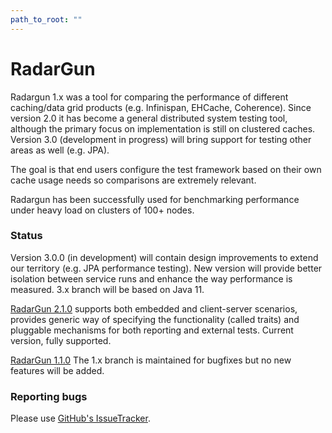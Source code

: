 ```yaml
---
path_to_root: ""
---
```


RadarGun
====================

Radargun 1.x was a tool for comparing the performance of different caching/data grid products (e.g. Infinispan, EHCache, Coherence). Since version 2.0 it has become a general distributed system testing tool, although the primary focus on implementation is still on clustered caches. Version 3.0 (development in progress) will bring support for testing other areas as well (e.g. JPA).

The goal is that end users configure the test framework based on their own cache usage needs so comparisons are extremely relevant.

Radargun has been successfully used for benchmarking performance under heavy load on clusters of 100+ nodes.

### Status

Version 3.0.0 (in development) will contain design improvements to extend our territory (e.g. JPA performance testing). New version will provide better isolation between service runs and enhance the way performance is measured. 3.x branch will be based on Java 11.

[RadarGun 2.1.0](https://github.com/radargun/radargun/releases/download/RadarGun-2.1.0.Final/RadarGun-2.1.0.Final.zip) supports both embedded and client-server scenarios, provides generic way of specifying the functionality (called traits) and pluggable mechanisms for both reporting and external tests. Current version, fully supported.

[RadarGun 1.1.0](https://github.com/radargun/radargun/releases/download/RadarGun-1.1.0.Final/RadarGun-1.1.0.Final.zip) The 1.x branch is maintained for bugfixes but no new features will be added.

### Reporting bugs

Please use [GitHub's IssueTracker](https://github.com/radargun/radargun/issues).
